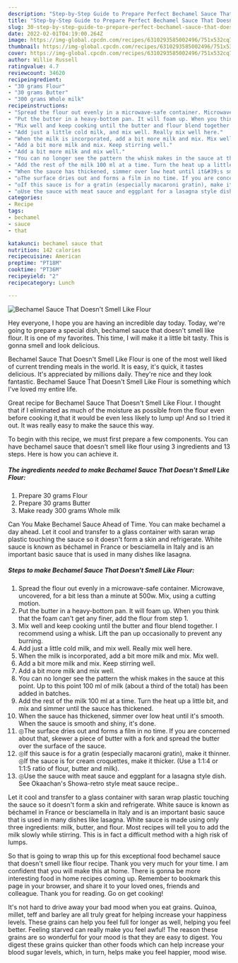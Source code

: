 ```yaml
---
description: "Step-by-Step Guide to Prepare Perfect Bechamel Sauce That Doesn&amp;#39;t Smell Like Flour"
title: "Step-by-Step Guide to Prepare Perfect Bechamel Sauce That Doesn&amp;#39;t Smell Like Flour"
slug: 30-step-by-step-guide-to-prepare-perfect-bechamel-sauce-that-doesn-and-39-t-smell-like-flour
date: 2022-02-01T04:19:00.264Z
image: https://img-global.cpcdn.com/recipes/6310293585002496/751x532cq70/bechamel-sauce-that-doesnt-smell-like-flour-recipe-main-photo.jpg
thumbnail: https://img-global.cpcdn.com/recipes/6310293585002496/751x532cq70/bechamel-sauce-that-doesnt-smell-like-flour-recipe-main-photo.jpg
cover: https://img-global.cpcdn.com/recipes/6310293585002496/751x532cq70/bechamel-sauce-that-doesnt-smell-like-flour-recipe-main-photo.jpg
author: Willie Russell
ratingvalue: 4.7
reviewcount: 34620
recipeingredient:
- "30 grams Flour"
- "30 grams Butter"
- "300 grams Whole milk"
recipeinstructions:
- "Spread the flour out evenly in a microwave-safe container. Microwave, uncovered, for a bit less than a minute at 500w. Mix, using a cutting motion."
- "Put the butter in a heavy-bottom pan. It will foam up. When you think that the foam can&#39;t get any finer, add the flour from step 1."
- "Mix well and keep cooking until the butter and flour blend together. I recommend using a whisk. Lift the pan up occasionally to prevent any burning."
- "Add just a little cold milk, and mix well. Really mix well here."
- "When the milk is incorporated, add a bit more milk and mix. Mix well."
- "Add a bit more milk and mix. Keep stirring well."
- "Add a bit more milk and mix well."
- "You can no longer see the pattern the whisk makes in the sauce at this point. Up to this point 100 ml of milk (about a third of the total) has been added in batches."
- "Add the rest of the milk 100 ml at a time. Turn the heat up a little bit, and mix and simmer until the sauce has thickened."
- "When the sauce has thickened, simmer over low heat until it&#39;s smooth. When the sauce is smooth and shiny, it&#39;s done."
- "◎The surface dries out and forms a film in no time. If you are concerned about that, skewer a piece of butter with a fork and spread the butter over the surface of the sauce."
- "◎If this sauce is for a gratin (especially macaroni gratin), make it thinner. ◎If the sauce is for cream croquettes, make it thicker. (Use a 1:1:4 or 1:1:5 ratio of flour, butter and milk)."
- "◎Use the sauce with meat sauce and eggplant for a lasagna style dish. See Okaachan&#39;s Showa-retro style meat sauce recipe.."
categories:
- Recipe
tags:
- bechamel
- sauce
- that

katakunci: bechamel sauce that 
nutrition: 142 calories
recipecuisine: American
preptime: "PT18M"
cooktime: "PT36M"
recipeyield: "2"
recipecategory: Lunch

---
```



![Bechamel Sauce That Doesn&#39;t Smell Like Flour](https://img-global.cpcdn.com/recipes/6310293585002496/751x532cq70/bechamel-sauce-that-doesnt-smell-like-flour-recipe-main-photo.jpg)

Hey everyone, I hope you are having an incredible day today. Today, we're going to prepare a special dish, bechamel sauce that doesn&#39;t smell like flour. It is one of my favorites. This time, I will make it a little bit tasty. This is gonna smell and look delicious.

Bechamel Sauce That Doesn&#39;t Smell Like Flour is one of the most well liked of current trending meals in the world. It is easy, it's quick, it tastes delicious. It's appreciated by millions daily. They're nice and they look fantastic. Bechamel Sauce That Doesn&#39;t Smell Like Flour is something which I've loved my entire life.

Great recipe for Bechamel Sauce That Doesn&#39;t Smell Like Flour. I thought that if I eliminated as much of the moisture as possible from the flour even before cooking it,that it would be even less likely to lump up! And so I tried it out. It was really easy to make the sauce this way.


To begin with this recipe, we must first prepare a few components. You can have bechamel sauce that doesn&#39;t smell like flour using 3 ingredients and 13 steps. Here is how you can achieve it.

<!--inarticleads1-->

##### The ingredients needed to make Bechamel Sauce That Doesn&#39;t Smell Like Flour:

1. Prepare 30 grams Flour
1. Prepare 30 grams Butter
1. Make ready 300 grams Whole milk


Can You Make Bechamel Sauce Ahead of Time. You can make bechamel a day ahead. Let it cool and transfer to a glass container with saran wrap plastic touching the sauce so it doesn&#39;t form a skin and refrigerate. White sauce is known as béchamel in France or besciamella in Italy and is an important basic sauce that is used in many dishes like lasagna. 

<!--inarticleads2-->

##### Steps to make Bechamel Sauce That Doesn&#39;t Smell Like Flour:

1. Spread the flour out evenly in a microwave-safe container. Microwave, uncovered, for a bit less than a minute at 500w. Mix, using a cutting motion.
1. Put the butter in a heavy-bottom pan. It will foam up. When you think that the foam can&#39;t get any finer, add the flour from step 1.
1. Mix well and keep cooking until the butter and flour blend together. I recommend using a whisk. Lift the pan up occasionally to prevent any burning.
1. Add just a little cold milk, and mix well. Really mix well here.
1. When the milk is incorporated, add a bit more milk and mix. Mix well.
1. Add a bit more milk and mix. Keep stirring well.
1. Add a bit more milk and mix well.
1. You can no longer see the pattern the whisk makes in the sauce at this point. Up to this point 100 ml of milk (about a third of the total) has been added in batches.
1. Add the rest of the milk 100 ml at a time. Turn the heat up a little bit, and mix and simmer until the sauce has thickened.
1. When the sauce has thickened, simmer over low heat until it&#39;s smooth. When the sauce is smooth and shiny, it&#39;s done.
1. ◎The surface dries out and forms a film in no time. If you are concerned about that, skewer a piece of butter with a fork and spread the butter over the surface of the sauce.
1. ◎If this sauce is for a gratin (especially macaroni gratin), make it thinner. ◎If the sauce is for cream croquettes, make it thicker. (Use a 1:1:4 or 1:1:5 ratio of flour, butter and milk).
1. ◎Use the sauce with meat sauce and eggplant for a lasagna style dish. See Okaachan&#39;s Showa-retro style meat sauce recipe..


Let it cool and transfer to a glass container with saran wrap plastic touching the sauce so it doesn&#39;t form a skin and refrigerate. White sauce is known as béchamel in France or besciamella in Italy and is an important basic sauce that is used in many dishes like lasagna. White sauce is made using only three ingredients: milk, butter, and flour. Most recipes will tell you to add the milk slowly while stirring. This is in fact a difficult method with a high risk of lumps. 

So that is going to wrap this up for this exceptional food bechamel sauce that doesn&#39;t smell like flour recipe. Thank you very much for your time. I am confident that you will make this at home. There is gonna be more interesting food in home recipes coming up. Remember to bookmark this page in your browser, and share it to your loved ones, friends and colleague. Thank you for reading. Go on get cooking!

It's not hard to drive away your bad mood when you eat grains. Quinoa, millet, teff and barley are all truly great for helping increase your happiness levels. These grains can help you feel full for longer as well, helping you feel better. Feeling starved can really make you feel awful! The reason these grains are so wonderful for your mood is that they are easy to digest. You digest these grains quicker than other foods which can help increase your blood sugar levels, which, in turn, helps make you feel happier, mood wise.
